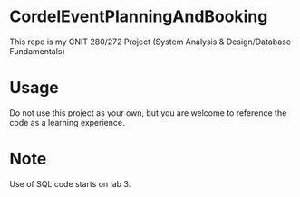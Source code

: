 # CordelEventPlanningAndBooking
This repo is my CNIT 280/272 Project (System Analysis &amp; Design/Database Fundamentals)

# Usage
Do not use this project as your own, but you are welcome to reference the code as a learning experience.

# Note
Use of SQL code starts on lab 3.

